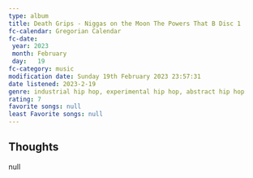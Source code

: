 ```yaml
---
type: album 
title: Death Grips - Niggas on the Moon The Powers That B Disc 1 
fc-calendar: Gregorian Calendar
fc-date: 
 year: 2023
 month: February
 day:   19
fc-category: music
modification date: Sunday 19th February 2023 23:57:31
date listened: 2023-2-19 
genre: industrial hip hop, experimental hip hop, abstract hip hop 
rating: 7
favorite songs: null
least Favorite songs: null
---
```

## Thoughts

null